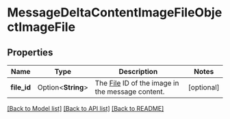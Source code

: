 # MessageDeltaContentImageFileObjectImageFile

## Properties

Name | Type | Description | Notes
------------ | ------------- | ------------- | -------------
**file_id** | Option<**String**> | The [File](/docs/api-reference/files) ID of the image in the message content. | [optional]

[[Back to Model list]](../README.md#documentation-for-models) [[Back to API list]](../README.md#documentation-for-api-endpoints) [[Back to README]](../README.md)


